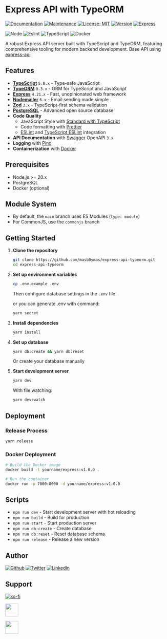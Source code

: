 # Express API with TypeORM

[![Documentation](https://img.shields.io/badge/Documentation-yes-brightgreen.svg)](https://github.com/masb0ymas/express-api-typeorm#readme)
[![Maintenance](https://img.shields.io/badge/Maintained%3F-yes-green.svg)](https://github.com/masb0ymas/express-api-typeorm/graphs/commit-activity)
[![License: MIT](https://img.shields.io/badge/License-MIT-yellow.svg)](https://github.com/masb0ymas/express-api-typeorm/blob/master/LICENSE.md)
[![Version](https://img.shields.io/badge/Version-6.0.0--0-blue.svg)](https://github.com/masb0ymas/express-api-typeorm/releases)
[![Express](https://img.shields.io/badge/Express-4.21.2-informational?logo=express&color=22272E)](https://expressjs.com/)

![Node](https://badges.aleen42.com/src/node.svg)
![Eslint](https://badges.aleen42.com/src/eslint.svg)
![TypeScript](https://badges.aleen42.com/src/typescript.svg)
![Docker](https://badges.aleen42.com/src/docker.svg)

A robust Express API server built with TypeScript and TypeORM, featuring comprehensive tooling for modern backend development.
Base API using [express-api](https://github.com/masb0ymas/express-api)

## Features

- **[TypeScript](https://github.com/microsoft/TypeScript)** `5.8.x` - Type-safe JavaScript
- **[TypeORM](https://github.com/typeorm/typeorm)** `0.3.x` - ORM for TypeScript and JavaScript
- **[Express](https://expressjs.com/)** `4.21.x` - Fast, unopinionated web framework
- **[Nodemailer](https://github.com/nodemailer/nodemailer)** `6.x` - Email sending made simple
- **[Zod](https://github.com/colinhacks/zod)** `3.x` - TypeScript-first schema validation
- **[PostgreSQL](https://www.postgresql.org/)** - Advanced open source database
- **Code Quality**
  - JavaScript Style with [Standard with TypeScript](https://github.com/standard/eslint-config-standard-with-typescript)
  - Code formatting with [Prettier](https://github.com/prettier/prettier)
  - [ESLint](https://github.com/prettier/eslint-config-prettier) and [TypeScript ESLint](https://github.com/typescript-eslint/typescript-eslint) integration
- **API Documentation** with [Swagger](https://github.com/swagger-api/swagger-ui) OpenAPI `3.x`
- **Logging** with [Pino](https://github.com/pinojs/pino)
- **Containerization** with [Docker](https://www.docker.com/)

## Prerequisites

- Node.js >= 20.x
- PostgreSQL
- Docker (optional)

## Module System

- By default, the `main` branch uses ES Modules (`type: module`)
- For CommonJS, use the `commonjs` branch

## Getting Started

1. **Clone the repository**

   ```bash
   git clone https://github.com/masb0ymas/express-api-typeorm.git
   cd express-api-typeorm
   ```

2. **Set up environment variables**

   ```bash
   cp .env.example .env
   ```

   Then configure database settings in the `.env` file.

   or you can generate .env with command:

   ```bash
   yarn secret
   ```

3. **Install dependencies**

   ```bash
   yarn install
   ```

4. **Set up database**

   ```bash
   yarn db:create && yarn db:reset
   ```

   Or create your database manually

5. **Start development server**

   ```bash
   yarn dev
   ```

   With file watching:

   ```bash
   yarn dev:watch
   ```

## Deployment

### Release Process

```bash
yarn release
```

### Docker Deployment

```bash
# Build the Docker image
docker build -t yourname/express:v1.0.0 .

# Run the container
docker run -p 7000:8000 -d yourname/express:v1.0.0
```

## Scripts

- `npm run dev` - Start development server with hot reloading
- `npm run build` - Build for production
- `npm run start` - Start production server
- `npm run db:create` - Create database
- `npm run db:reset` - Reset database schema
- `npm run release` - Release a new version

## Author

[![Github](https://badges.aleen42.com/src/github.svg)](https://github.com/masb0ymas)
[![Twitter](https://badges.aleen42.com/src/twitter.svg)](https://twitter.com/masb0ymas)
[![LinkedIn](https://img.shields.io/badge/LinkedIn-Informational?logo=linkedin&color=0A66C2&logoColor=white)](https://www.linkedin.com/in/masb0ymas)

## Support

[![ko-fi](https://ko-fi.com/img/githubbutton_sm.svg)](https://ko-fi.com/I2I03MVAI)

[<img height="40" src="https://trakteer.id/images/mix/navbar-logo-lite.png">](https://trakteer.id/masb0ymas)

[<img height="40" src="https://upload.wikimedia.org/wikipedia/commons/thumb/b/b5/PayPal.svg/1280px-PayPal.svg.png">](https://www.paypal.com/paypalme/masb0ymas)
